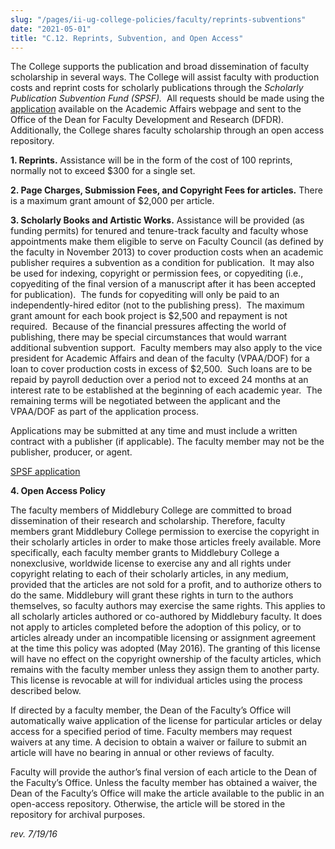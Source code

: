 ```yaml
---
slug: "/pages/ii-ug-college-policies/faculty/reprints-subventions"
date: "2021-05-01"
title: "C.12. Reprints, Subvention, and Open Access"
---
```


The College supports the publication and broad dissemination of faculty scholarship in several ways. The College will assist faculty with production costs and reprint costs for scholarly publications through the _Scholarly Publication Subvention Fund (SPSF)._  All requests should be made using the [application](http://www.middlebury.edu/media/view/454905/original/spsfform_august_2013.docx) available on the Academic Affairs webpage and sent to the Office of the Dean for Faculty Development and Research (DFDR). Additionally, the College shares faculty scholarship through an open access repository.

**1\. Reprints.** Assistance will be in the form of the cost of 100 reprints, normally not to exceed $300 for a single set.

**2\. Page Charges, Submission Fees, and Copyright Fees for articles.** There is a maximum grant amount of $2,000 per article.

**3\. Scholarly Books and Artistic Works.** Assistance will be provided (as funding permits) for tenured and tenure-track faculty and faculty whose appointments make them eligible to serve on Faculty Council (as defined by the faculty in November 2013) to cover production costs when an academic publisher requires a subvention as a condition for publication.  It may also be used for indexing, copyright or permission fees, or copyediting (i.e., copyediting of the final version of a manuscript after it has been accepted for publication).  The funds for copyediting will only be paid to an independently-hired editor (not to the publishing press).  The maximum grant amount for each book project is $2,500 and repayment is not required.  Because of the financial pressures affecting the world of publishing, there may be special circumstances that would warrant additional subvention support.  Faculty members may also apply to the vice president for Academic Affairs and dean of the faculty (VPAA/DOF) for a loan to cover production costs in excess of $2,500.  Such loans are to be repaid by payroll deduction over a period not to exceed 24 months at an interest rate to be established at the beginning of each academic year.  The remaining terms will be negotiated between the applicant and the VPAA/DOF as part of the application process.

Applications may be submitted at any time and must include a written contract with a publisher (if applicable). The faculty member may not be the publisher, producer, or agent.

[SPSF application](http://www.middlebury.edu/system/files/media/spsf_form_0.docx)

**4\. Open Access Policy**

The faculty members of Middlebury College are committed to broad dissemination of their research and scholarship. Therefore, faculty members grant Middlebury College permission to exercise the copyright in their scholarly articles in order to make those articles freely available. More specifically, each faculty member grants to Middlebury College a nonexclusive, worldwide license to exercise any and all rights under copyright relating to each of their scholarly articles, in any medium, provided that the articles are not sold for a profit, and to authorize others to do the same. Middlebury will grant these rights in turn to the authors themselves, so faculty authors may exercise the same rights. This applies to all scholarly articles authored or co-authored by Middlebury faculty. It does not apply to articles completed before the adoption of this policy, or to articles already under an incompatible licensing or assignment agreement at the time this policy was adopted (May 2016). The granting of this license will have no effect on the copyright ownership of the faculty articles, which remains with the faculty member unless they assign them to another party. This license is revocable at will for individual articles using the process described below.

If directed by a faculty member, the Dean of the Faculty’s Office will automatically waive application of the license for particular articles or delay access for a specified period of time. Faculty members may request waivers at any time. A decision to obtain a waiver or failure to submit an article will have no bearing in annual or other reviews of faculty.

Faculty will provide the author’s final version of each article to the Dean of the Faculty’s Office. Unless the faculty member has obtained a waiver, the Dean of the Faculty’s Office will make the article available to the public in an open-access repository. Otherwise, the article will be stored in the repository for archival purposes.

_rev. 7/19/16_